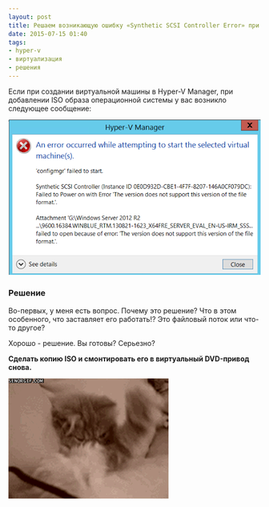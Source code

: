 ```yaml
---
layout: post
title: Решаем возникающую ошибку «Synthetic SCSI Controller Error» при загрузке ISO образа
date: 2015-07-15 01:40
tags:
- hyper-v
- виртуализация
- решения
---
```


Если при создании виртуальной машины в Hyper-V Manager, при добавлении ISO образа операционной системы у вас возникло следующее сообщение:

![Hyper-V: Synthetic SCSI Controller Error with boot ISO](https://raw.githubusercontent.com/wcoder/blog/master/hyper-v_iso/error.png)

### Решение

Во-первых, у меня есть вопрос. Почему это решение? Что в этом особенного, что заставляет его работать!? Это файловый поток или что-то другое?

Хорошо - решение. Вы готовы? Серьезно?

**Сделать копию ISO и смонтировать его в виртуальный DVD-привод снова.**

![facepalm](https://raw.githubusercontent.com/wcoder/blog/master/hyper-v_iso/cat-facepalm.gif)
